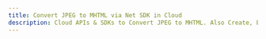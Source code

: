 ---title: Convert JPEG to MHTML via Net SDK in Clouddescription: Cloud APIs & SDKs to Convert JPEG to MHTML. Also Create, Edit & Render Microsoft Word & OpenOffice documents in the Cloud.---